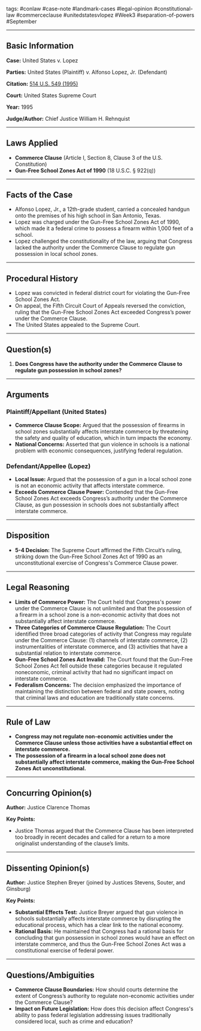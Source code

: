 tags: #conlaw #case-note #landmark-cases #legal-opinion #constitutional-law #commerceclause #unitedstatesvlopez #Week3 #separation-of-powers #September

---

## Basic Information

**Case:** United States v. Lopez

**Parties:** United States (Plaintiff) v. Alfonso Lopez, Jr. (Defendant)

**Citation:** [514 U.S. 549 (1995)](https://supreme.justia.com/cases/federal/us/514/549/)

**Court:** United States Supreme Court

**Year:** 1995

**Judge/Author:** Chief Justice William H. Rehnquist

---

## Laws Applied

- **Commerce Clause** (Article I, Section 8, Clause 3 of the U.S. Constitution)
- **Gun-Free School Zones Act of 1990** (18 U.S.C. § 922(q))

---

## Facts of the Case

- Alfonso Lopez, Jr., a 12th-grade student, carried a concealed handgun onto the premises of his high school in San Antonio, Texas.
- Lopez was charged under the Gun-Free School Zones Act of 1990, which made it a federal crime to possess a firearm within 1,000 feet of a school.
- Lopez challenged the constitutionality of the law, arguing that Congress lacked the authority under the Commerce Clause to regulate gun possession in local school zones.

---

## Procedural History

- Lopez was convicted in federal district court for violating the Gun-Free School Zones Act.
- On appeal, the Fifth Circuit Court of Appeals reversed the conviction, ruling that the Gun-Free School Zones Act exceeded Congress’s power under the Commerce Clause.
- The United States appealed to the Supreme Court.

---

## Question(s)

1. **Does Congress have the authority under the Commerce Clause to regulate gun possession in school zones?**

---

## Arguments

### Plaintiff/Appellant (United States)

- **Commerce Clause Scope:** Argued that the possession of firearms in school zones substantially affects interstate commerce by threatening the safety and quality of education, which in turn impacts the economy.
- **National Concerns:** Asserted that gun violence in schools is a national problem with economic consequences, justifying federal regulation.

### Defendant/Appellee (Lopez)

- **Local Issue:** Argued that the possession of a gun in a local school zone is not an economic activity that affects interstate commerce.
- **Exceeds Commerce Clause Power:** Contended that the Gun-Free School Zones Act exceeds Congress’s authority under the Commerce Clause, as gun possession in schools does not substantially affect interstate commerce.

---

## Disposition

- **5-4 Decision:** The Supreme Court affirmed the Fifth Circuit’s ruling, striking down the Gun-Free School Zones Act of 1990 as an unconstitutional exercise of Congress's Commerce Clause power.

---

## Legal Reasoning

- **Limits of Commerce Power:** The Court held that Congress's power under the Commerce Clause is not unlimited and that the possession of a firearm in a school zone is a non-economic activity that does not substantially affect interstate commerce.
- **Three Categories of Commerce Clause Regulation:** The Court identified three broad categories of activity that Congress may regulate under the Commerce Clause: (1) channels of interstate commerce, (2) instrumentalities of interstate commerce, and (3) activities that have a substantial relation to interstate commerce.
- **Gun-Free School Zones Act Invalid:** The Court found that the Gun-Free School Zones Act fell outside these categories because it regulated noneconomic, criminal activity that had no significant impact on interstate commerce.
- **Federalism Concerns:** The decision emphasized the importance of maintaining the distinction between federal and state powers, noting that criminal laws and education are traditionally state concerns.

---

## Rule of Law

- **Congress may not regulate non-economic activities under the Commerce Clause unless those activities have a substantial effect on interstate commerce.**
- **The possession of a firearm in a local school zone does not substantially affect interstate commerce, making the Gun-Free School Zones Act unconstitutional.**

---

## Concurring Opinion(s)

**Author:** Justice Clarence Thomas

**Key Points:**

- Justice Thomas argued that the Commerce Clause has been interpreted too broadly in recent decades and called for a return to a more originalist understanding of the clause’s limits.

---

## Dissenting Opinion(s)

**Author:** Justice Stephen Breyer (joined by Justices Stevens, Souter, and Ginsburg)

**Key Points:**

- **Substantial Effects Test:** Justice Breyer argued that gun violence in schools substantially affects interstate commerce by disrupting the educational process, which has a clear link to the national economy.
- **Rational Basis:** He maintained that Congress had a rational basis for concluding that gun possession in school zones would have an effect on interstate commerce, and thus the Gun-Free School Zones Act was a constitutional exercise of federal power.

---

## Questions/Ambiguities

- **Commerce Clause Boundaries:** How should courts determine the extent of Congress’s authority to regulate non-economic activities under the Commerce Clause?
- **Impact on Future Legislation:** How does this decision affect Congress's ability to pass federal legislation addressing issues traditionally considered local, such as crime and education?

